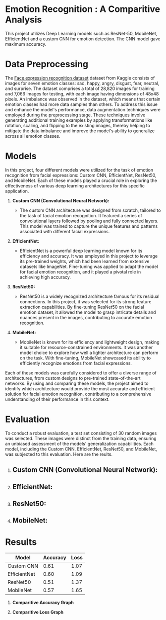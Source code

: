 # Emotion Recognition : A Comparitive Analysis
This project utilizes Deep Learning models such as ResNet-50, MobileNet, EfficientNet and a custom CNN for emotion detection. The CNN model gave maximum accuracy.
# Data Preprocessing
The [Face expression recognition dataset](https://www.kaggle.com/datasets/jonathanoheix/face-expression-recognition-dataset) dataset from Kaggle consists of images for seven emotion classes: sad, happy, angry, disgust, fear, neutral, and surprise. The dataset comprises a total of 28,820 images for training and 7,066 images for testing, with each image having dimensions of 48x48 pixels. An imbalance was observed in the dataset, which means that certain emotion classes had more data samples than others. To address this issue and enhance the model's performance, data augmentation techniques were employed during the preprocessing stage. These techniques involve generating additional training examples by applying transformations like rotation, scaling, and flipping to the existing images, thereby helping to mitigate the data imbalance and improve the model's ability to generalize across all emotion classes.
# Models
In this project, four different models were utilized for the task of emotion recognition from facial expressions: Custom CNN, EfficientNet, ResNet50, and MobileNet. Each of these models played a crucial role in exploring the effectiveness of various deep learning architectures for this specific application.

1. **Custom CNN (Convolutional Neural Network):**
   - The custom CNN architecture was designed from scratch, tailored to the task of facial emotion recognition. It featured a series of convolutional layers followed by pooling and fully connected layers. This model was trained to capture the unique features and patterns associated with different facial expressions.

2. **EfficientNet:**
   - EfficientNet is a powerful deep learning model known for its efficiency and accuracy. It was employed in this project to leverage its pre-trained weights, which had been learned from extensive datasets like ImageNet. Fine-tuning was applied to adapt the model for facial emotion recognition, and it played a pivotal role in achieving high accuracy.

3. **ResNet50:**
   - ResNet50 is a widely recognized architecture famous for its residual connections. In this project, it was selected for its strong feature extraction capabilities. By fine-tuning ResNet50 on the facial emotion dataset, it allowed the model to grasp intricate details and nuances present in the images, contributing to accurate emotion recognition.

4. **MobileNet:**
   - MobileNet is known for its efficiency and lightweight design, making it suitable for resource-constrained environments. It was another model choice to explore how well a lighter architecture can perform on the task. With fine-tuning, MobileNet showcased its ability to efficiently recognize emotions from facial expressions.

Each of these models was carefully considered to offer a diverse range of architectures, from custom designs to pre-trained state-of-the-art networks. By using and comparing these models, the project aimed to identify which architecture would provide the most accurate and efficient solution for facial emotion recognition, contributing to a comprehensive understanding of their performance in this context.
# Evaluation
To conduct a robust evaluation, a test set consisting of 30 random images was selected. These images were distinct from the training data, ensuring an unbiased assessment of the models' generalization capabilities. Each model, including the Custom CNN, EfficientNet, ResNet50, and MobileNet, was subjected to this evaluation. Here are the reults.
1. **Custom CNN (Convolutional Neural Network):**
   - 

2. **EfficientNet:**
   - 

3. **ResNet50:**
   - 


4. **MobileNet:**
   - 


# Results
| Model          | Accuracy | Loss    |
|----------------|----------|---------|
| Custom CNN    | 0.61     | 1.07    |
| EfficientNet  | 0.60     | 1.09    |
| ResNet50      | 0.51     | 1.37    |
| MobileNet     | 0.57     | 1.65    |

1. **Comparitive Accuracy Graph**<br>
    

2. **Comparitive Loss Graph**<br>
  

   

